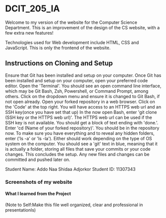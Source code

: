 # DCIT_205_IA

Welcome to my version of the website for the Computer Science Department. 
This is an improvement of the design of the CS website, with a few extra new features!

Technologies used for Web development include HTML, CSS and JavaScript.
This is only the frontend of the website.

## Instructions on Cloning and Setup
Ensure that Git has been installed and setup on your computer. 
Once Git has been installed and setup on your computer, open your preferred code editor.
Open the 'Terminal'. You should see an open command line interface, which may be Git Bash, Zsh, Powershell, or Command Prompt, among others.
Click on the dropdown menu and ensure it is changed to Git Bash, if not open already.
Open your forked repository in a web browser. 
Click on the 'Code' at the top right. You will have access to an HTTPS web url and an SSH key(once you have set that up)
In the now open Bash, enter 'git clone (SSH key or the HTTPS web url)'. The HTTPS web url can be used if the  SSH key is not available. You should get a block of text ending with 'done.'.
Enter 'cd (Name of your forked repository)'. You should be in the repository now.
To make sure you have everything and to reveal any hidden folders, enter ('ls -a' or 'ls -la'). Either should work depending on the type of OS system on the computer. 
You should see a 'git' text in blue, meaning that it is actually a folder, storing all files that save your commits or your code changes.
This concludes the setup.
Any new files and changes can be committed and pushed later on.

Student Name: Addo Naa Shidaa Adjorkor
Student ID: 11307343

### Screenshots of my website

#### What I learned from the Project

(Note to Self:Make this file well organized, clear and professional in presentationls)
